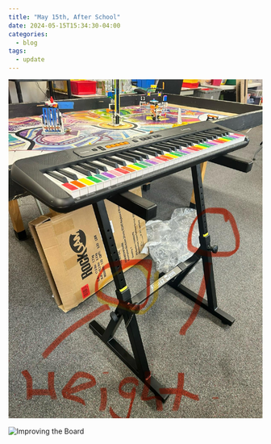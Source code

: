 ```yaml
---
title: "May 15th, After School"
date: 2024-05-15T15:34:30-04:00
categories:
  - blog
tags:
  - update
---
```


![New Keyboard Stand](/assets/images/keyboard-stand.JPG)

![Improving the Board](/assets/images/improving-the-board.JPG)
